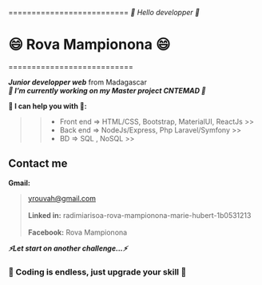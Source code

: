 ==========================
  *👋 Hello developper 👋* 
#  😄 Rova Mampionona 😄
===========================

***Junior developper web*** from Madagascar  
***🔭 I’m currently working on my Master project  CNTEMAD 🔭*** 


**🌱 I can help you with 📄:**  
>> - Front end => HTML/CSS, Bootstrap, MaterialUI, ReactJs  >>  
>> - Back end => NodeJs/Express, Php Laravel/Symfony  >> 
>> - BD => SQL , NoSQL  >> 

## Contact me
**Gmail:**
 > yrouvah@gmail.com <br>  
**Linked in:**
 > radimiarisoa-rova-mampionona-marie-hubert-1b0531213 <br>  
**Facebook:**
 > Rova Mampionona <br>  

***⚡Let start on another challenge...⚡***

### 📄 Coding is endless, just upgrade your skill 📄 ###
